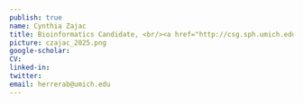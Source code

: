 ```yaml
---
publish: true
name: Cynthia Zajac
title: Bioinformatics Candidate, <br/><a href="http://csg.sph.umich.edu/training/" target='_blank'>Genome Science Training Program Fellow</a>, <br/><a href="https://rackham.umich.edu/funding/funding-types/rackham-merit-fellowship-program/" target='_blank'>Rackham Merit Fellow</a>
picture: czajac_2025.png
google-scholar: 
CV:
linked-in: 
twitter:
email: herrerab@umich.edu
---
```

